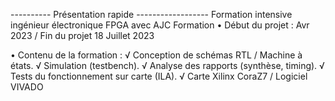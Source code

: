 
---------- Présentation rapide ------------------
Formation intensive ingénieur électronique FPGA avec AJC Formation
• Début du projet : Avr 2023 / Fin du projet 18 Juillet 2023

• Contenu de la formation :
√ Conception de schémas RTL / Machine à états.
√ Simulation (testbench).
√ Analyse des rapports (synthèse, timing).
√ Tests du fonctionnement sur carte (ILA).
√ Carte Xilinx CoraZ7 / Logiciel VIVADO
